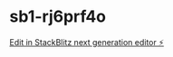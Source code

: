 # sb1-rj6prf4o

[Edit in StackBlitz next generation editor ⚡️](https://stackblitz.com/~/github.com/AK2004-2004/sb1-rj6prf4o)
